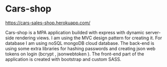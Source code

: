 # Cars-shop
https://cars-sales-shop.herokuapp.com/

Cars-shop is a MPA application builded with express with dynamic server-side rendering views. I am using the MVC design pattern for creating it.
For database I am using noSQL mongoDB cloud database. The back-end is using some extra libraries for hashing passwords and creating json web tokens
on login (bcrypt , jsonwebtoken ). The front-end part of the application is created with bootstrap and custom SASS.
